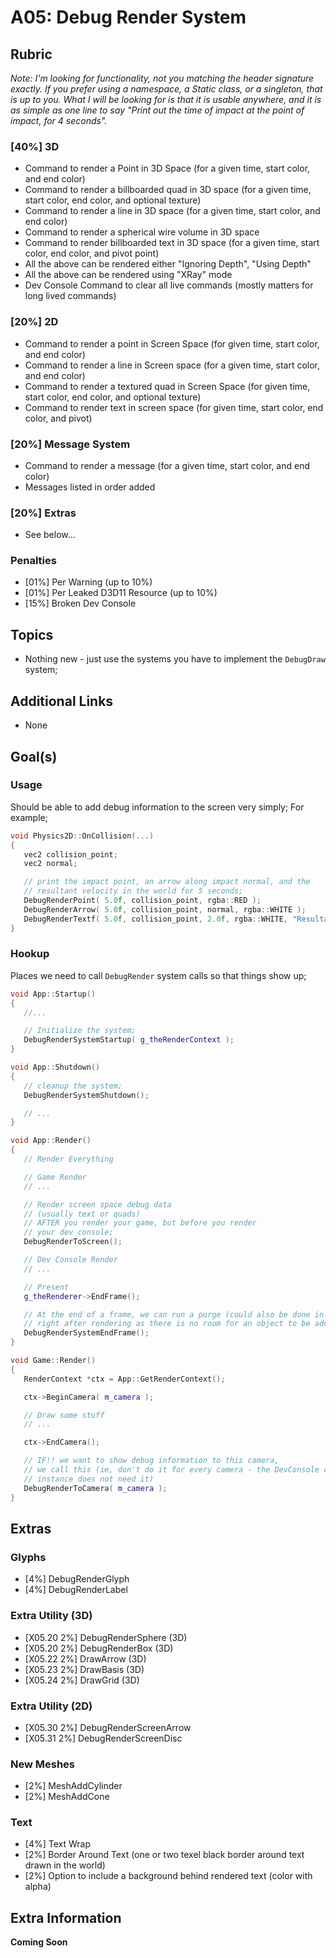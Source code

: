 A05: Debug Render System
======



## Rubric

*Note: I'm looking for functionality, not you matching the header signature exactly.  If you prefer using a namespace, a Static class, or a singleton, that is up to you.  What I will be looking for is that it is usable anywhere, and it is as simple as one line to say "Print out the time of impact at the point of impact, for 4 seconds".*

### [40%] 3D
- Command to render a Point in 3D Space (for a given time, start color, and end color)
- Command to render a billboarded quad in 3D space (for a given time, start color, end color, and optional texture)
- Command to render a line in 3D space (for a given time, start color, and end color)
- Command to render a spherical wire volume in 3D space 
- Command to render billboarded text in 3D space (for a given time, start color, end color, and pivot point)
- All the above can be rendered either "Ignoring Depth", "Using Depth"
- All the above can be rendered using "XRay" mode
- Dev Console Command to clear all live commands (mostly matters for long lived commands)

### [20%] 2D
- Command to render a point in Screen Space (for given time, start color, and end color)
- Command to render a line in Screen space (for a given time, start color, and end color)
- Command to render a textured quad in Screen Space (for given time, start color, end color, and optional texture)
- Command to render text in screen space (for given time, start color, end color, and pivot)

### [20%] Message System
- Command to render a message (for a given time, start color, and end color)
- Messages listed in order added

### [20%] Extras 
- See below...


### Penalties
- [01%] Per Warning (up to 10%)
- [01%] Per Leaked D3D11 Resource (up to 10%)
- [15%] Broken Dev Console


## Topics
- Nothing new - just use the systems you have to implement the `DebugDraw` system; 

## Additional Links
- None


## Goal(s)

### Usage
Should be able to add debug information to the screen very simply;  For example;

```cpp
void Physics2D::OnCollision(...)
{
   vec2 collision_point; 
   vec2 normal; 

   // print the impact point, an arrow along impact normal, and the 
   // resultant velocity in the world for 5 seconds; 
   DebugRenderPoint( 5.0f, collision_point, rgba::RED ); 
   DebugRenderArrow( 5.0f, collision_point, normal, rgba::WHITE ); 
   DebugRenderTextf( 5.0f, collision_point, 2.0f, rgba::WHITE, "Resultant Velocity: %.2f, %.2f", vel.x, vel.y ); 
}
```


### Hookup
Places we need to call `DebugRender` system calls so that things show up; 

```cpp
void App::Startup()
{
   //...

   // Initialize the system; 
   DebugRenderSystemStartup( g_theRenderContext ); 
}

void App::Shutdown()
{
   // cleanup the system; 
   DebugRenderSystemShutdown(); 

   // ...
}

void App::Render()
{
   // Render Everything

   // Game Render
   // ...

   // Render screen space debug data
   // (usually text or quads)
   // AFTER you render your game, but before you render
   // your dev console; 
   DebugRenderToScreen(); 

   // Dev Console Render
   // ...

   // Present
   g_theRenderer->EndFrame(); 

   // At the end of a frame, we can run a purge (could also be done in BeginFrame, though I prefer
   // right after rendering as there is no room for an object to be added and immediately removed; 
   DebugRenderSystemEndFrame(); 
}

void Game::Render()
{
   RenderContext *ctx = App::GetRenderContext(); 

   ctx->BeginCamera( m_camera ); 

   // Draw some stuff
   // ...

   ctx->EndCamera();    

   // IF!! we want to show debug information to this camera, 
   // we call this (ie, don't do it for every camera - the DevConsole camera for 
   // instance does not need it)
   DebugRenderToCamera( m_camera ); 
}
```

## Extras

### Glyphs
- [4%] DebugRenderGlyph
- [4%] DebugRenderLabel

### Extra Utility (3D)
- [X05.20  2%] DebugRenderSphere (3D)
- [X05.20  2%] DebugRenderBox (3D)
- [X05.22  2%] DrawArrow (3D)
- [X05.23  2%] DrawBasis (3D)
- [X05.24  2%] DrawGrid (3D)

### Extra Utility (2D)
- [X05.30  2%] DebugRenderScreenArrow
- [X05.31  2%] DebugRenderScreenDisc

### New Meshes
- [2%] MeshAddCylinder
- [2%] MeshAddCone

### Text
- [4%] Text Wrap
- [2%] Border Around Text (one or two texel black border around text drawn in the world)
- [2%] Option to include a background behind rendered text (color with alpha)


## Extra Information
**Coming Soon**
